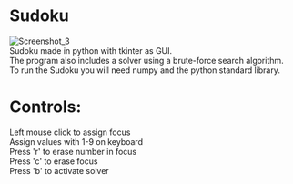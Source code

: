 # Sudoku
![Screenshot_3](https://user-images.githubusercontent.com/86071306/125299856-d1ebfc00-e329-11eb-86dc-1d15439c375e.png)\
Sudoku made in python with tkinter as GUI.\
The program also includes a solver using a brute-force search algorithm.\
To run the Sudoku you will need numpy and the python standard library.
# Controls:
  Left mouse click to assign focus\
  Assign values with 1-9 on keyboard\
  Press 'r' to erase number in focus\
  Press 'c' to erase focus\
  Press 'b' to activate solver
